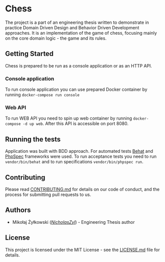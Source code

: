 # Chess
The project is a part of an engineering thesis written to demonstrate in practice Domain Driven Design and Behavior Driven Development approaches. It is an implementation of the game of chess, focusing mainly on the core domain logic - the game and its rules. 
## Getting Started
Chess is prepared to be run as a console application or as an HTTP API.
### Console application
To run console application you can use prepared Docker container by running `docker-compose run console`
### Web API
To run WEB API you need to spin up web container by running `docker-compose -d up web`. After this API is accessible on port 8080.
## Running the tests
Application was built with BDD approach. For automated tests [Behat](http://behat.org) and [PhpSpec](http://www.phpspec.net/en/stable/) frameworks were used. To run acceptance tests you need to run `vendor/bin/behat` and to run specifications `vendor/bin/phpspec run`.
 ## Contributing
Please read [CONTRIBUTING.md](https://github.com/NicholasZyl/chess/blob/master/CONTRIBUTING.md) for details on our code of conduct, and the process for submitting pull requests to us.
## Authors
* Mikołaj Żyłkowski (_[NicholasZyl](https://github.com/NicholasZyl)_) - Engineering Thesis author
## License
This project is licensed under the MIT License - see the [LICENSE.md](https://github.com/NicholasZyl/chess/blob/master/LICENSE.md) file for details.